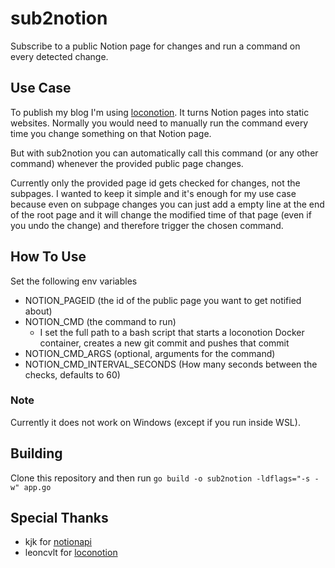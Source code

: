 # sub2notion

Subscribe to a public Notion page for changes and run a command on every detected change.

## Use Case

To publish my blog I'm using [loconotion](https://github.com/leoncvlt/loconotion).
It turns Notion pages into static websites. Normally you would need to manually run the command every time you change something on that Notion page.

But with sub2notion you can automatically call this command (or any other command) whenever the provided public page changes.

Currently only the provided page id gets checked for changes, not the subpages. I wanted to keep it simple and it's enough for my use case because even on subpage changes you can just add a empty line at the end of the root page and it will change the modified time of that page (even if you undo the change) and therefore trigger the chosen command.

## How To Use

Set the following env variables

- NOTION_PAGEID (the id of the public page you want to get notified about)
- NOTION_CMD (the command to run)
  - I set the full path to a bash script that starts a loconotion Docker container, creates a new git commit and pushes that commit
- NOTION_CMD_ARGS (optional, arguments for the command)
- NOTION_CMD_INTERVAL_SECONDS (How many seconds between the checks, defaults to 60)

### Note

Currently it does not work on Windows (except if you run inside WSL).

## Building

Clone this repository and then run `go build -o sub2notion -ldflags="-s -w" app.go`

## Special Thanks

- kjk for [notionapi](https://github.com/kjk/notionapi)
- leoncvlt for [loconotion](https://github.com/leoncvlt/loconotion)
